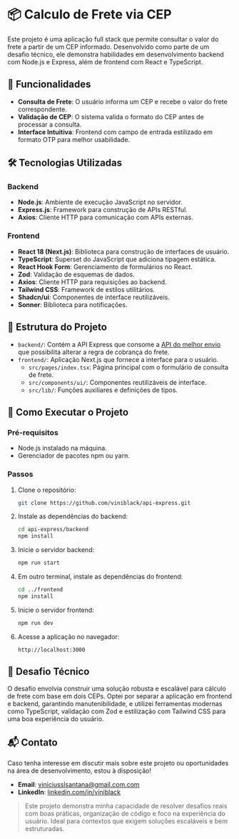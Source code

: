 # 📦 Calculo de Frete via CEP

Este projeto é uma aplicação full stack que permite consultar o valor do frete a partir de um CEP informado. Desenvolvido como parte de um desafio técnico, ele demonstra habilidades em desenvolvimento backend com Node.js e Express, além de frontend com React e TypeScript.

## 🚀 Funcionalidades

- **Consulta de Frete**: O usuário informa um CEP e recebe o valor do frete correspondente.
- **Validação de CEP**: O sistema valida o formato do CEP antes de processar a consulta.
- **Interface Intuitiva**: Frontend com campo de entrada estilizado em formato OTP para melhor usabilidade.

## 🛠️ Tecnologias Utilizadas

### Backend

- **Node.js**: Ambiente de execução JavaScript no servidor.
- **Express.js**: Framework para construção de APIs RESTful.
- **Axios**: Cliente HTTP para comunicação com APIs externas.

### Frontend

- **React 18 (Next.js)**: Biblioteca para construção de interfaces de usuário.
- **TypeScript**: Superset do JavaScript que adiciona tipagem estática.
- **React Hook Form**: Gerenciamento de formulários no React.
- **Zod**: Validação de esquemas de dados.
- **Axios**: Cliente HTTP para requisições ao backend.
- **Tailwind CSS**: Framework de estilos utilitários.
- **Shadcn/ui**: Componentes de interface reutilizáveis.
- **Sonner**: Biblioteca para notificações.

## 📁 Estrutura do Projeto

- `backend/`: Contém a API Express que consome a [API do melhor envio](https://docs.melhorenvio.com.br/reference/introducao-api-melhor-envio) que possibilita alterar a regra de cobrança do frete.
- `frontend/`: Aplicação Next.js que fornece a interface para o usuário.
  - `src/pages/index.tsx`: Página principal com o formulário de consulta de frete.
  - `src/components/ui/`: Componentes reutilizáveis de interface.
  - `src/lib/`: Funções auxiliares e definições de tipos.

## 🔧 Como Executar o Projeto

### Pré-requisitos

- Node.js instalado na máquina.
- Gerenciador de pacotes npm ou yarn.

### Passos

1. Clone o repositório:

   ```bash
   git clone https://github.com/viniblack/api-express.git
   ```

2. Instale as dependências do backend:

   ```bash
   cd api-express/backend
   npm install
   ```

3. Inicie o servidor backend:

   ```bash
   npm run start
   ```

4. Em outro terminal, instale as dependências do frontend:

   ```bash
   cd ../frontend
   npm install
   ```

5. Inicie o servidor frontend:

   ```bash
   npm run dev
   ```

6. Acesse a aplicação no navegador:

   ```
   http://localhost:3000
   ```

## 📝 Desafio Técnico

O desafio envolvia construir uma solução robusta e escalável para cálculo de frete com base em dois CEPs. Optei por separar a aplicação em frontend e backend, garantindo manutenibilidade, e utilizei ferramentas modernas como TypeScript, validação com Zod e estilização com Tailwind CSS para uma boa experiência do usuário.

## 📬 Contato

Caso tenha interesse em discutir mais sobre este projeto ou oportunidades na área de desenvolvimento, estou à disposição!

- **Email**: [viniciusslsantana@gmail.com.com](mailto:viniciusslsantana@gmail.com)
- **LinkedIn**: [linkedin.com/in/viniblack](https://linkedin.com/in/viniblack)

> Este projeto demonstra minha capacidade de resolver desafios reais com boas práticas, organização de código e foco na experiência do usuário. Ideal para contextos que exigem soluções escaláveis e bem estruturadas.
